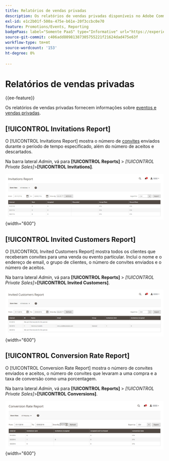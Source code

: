 ```yaml
---
title: Relatórios de vendas privadas
description: Os relatórios de vendas privadas disponíveis no Adobe Commerce fornecem informações úteis sobre eventos e vendas privadas.
exl-id: e1c2b01f-500a-475e-b61e-20f3ccbc0e70
feature: Promotions/Events, Reporting
badgePaas: label="Somente PaaS" type="Informative" url="https://experienceleague.adobe.com/en/docs/commerce/user-guides/product-solutions" tooltip="Aplica-se somente a projetos do Adobe Commerce na nuvem (infraestrutura do PaaS gerenciada pela Adobe) e a projetos locais."
source-git-commit: c406add80981387305755221f21624dad475e63f
workflow-type: tm+mt
source-wordcount: '153'
ht-degree: 0%

---
```


# Relatórios de vendas privadas

{{ee-feature}}

Os relatórios de vendas privadas fornecem informações sobre [eventos e vendas privadas](../merchandising-promotions/events-private-sales.md).

## [!UICONTROL Invitations Report]

O [!UICONTROL Invitations Report] mostra o número de [convites](../merchandising-promotions/invitations.md) enviados durante o período de tempo especificado, além do número de aceitos e descartados.

Na barra lateral _Admin_, vá para **[!UICONTROL Reports]** > _[!UICONTROL Private Sales]_>**[!UICONTROL Invitations]**.

![Relatório de convites](./assets/private-sales-invitations.png){width="600"}

## [!UICONTROL Invited Customers Report]

O [!UICONTROL Invited Customers Report] mostra todos os clientes que receberam convites para uma venda ou evento particular. Inclui o nome e o endereço de email, o grupo de clientes, o número de convites enviados e o número de aceitos.

Na barra lateral _Admin_, vá para **[!UICONTROL Reports]** > _[!UICONTROL Private Sales]_>**[!UICONTROL Invited Customers]**.

![Relatório de Clientes Convidados](./assets/private-sales-invited-customers.png){width="600"}

## [!UICONTROL Conversion Rate Report]

O [!UICONTROL Conversion Rate Report] mostra o número de convites enviados e aceitos, o número de convites que levaram a uma compra e a taxa de conversão como uma porcentagem.

Na barra lateral _Admin_, vá para **[!UICONTROL Reports]** > _[!UICONTROL Private Sales]_>**[!UICONTROL Conversions]**.

![Relatório de Taxa de Conversão](./assets/private-sales-conversions.png){width="600"}
